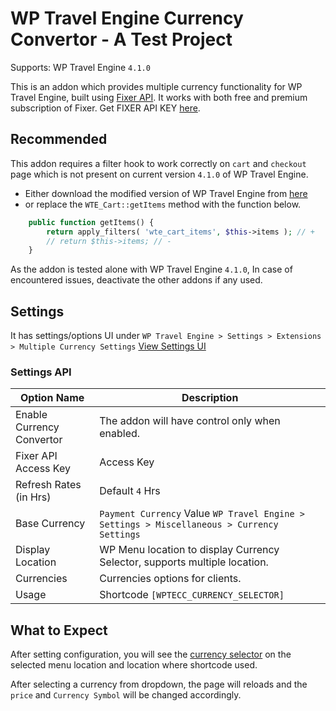 # WP Travel Engine Currency Convertor - A Test Project
Supports: WP Travel Engine `4.1.0`

This is an addon which provides multiple currency functionality for WP Travel Engine, built using [Fixer API](https://fixer.io/). It works with both free and premium subscription of Fixer. Get FIXER API KEY [here](https://fixer.io/product).

## Recommended
This addon requires a filter hook to work correctly on `cart` and `checkout` page which is not present on current version `4.1.0` of WP Travel Engine.
- Either download the modified version of WP Travel Engine from [here](https://github.com/prakhadkash/wte-currency-convertor/raw/master/build/wpte-currency-convertor.zip)
- or replace the `WTE_Cart::getItems` method with the function below.
```php
	public function getItems() {
		return apply_filters( 'wte_cart_items', $this->items ); // +
		// return $this->items; // -
	}
```
As the addon is tested alone with WP Travel Engine `4.1.0`, In case of encountered issues, deactivate the other addons if any used.

## Settings
It has settings/options UI under `WP Travel Engine > Settings > Extensions > Multiple Currency Settings`
[View Settings UI](https://d.pr/free/i/gs3Lnz)

### Settings API
Option Name|Description
-|-
Enable Currency Convertor|The addon will have control only when enabled.
Fixer API Access Key|Access Key
Refresh Rates (in Hrs)|Default `4` Hrs
Base Currency|`Payment Currency` Value `WP Travel Engine > Settings > Miscellaneous > Currency Settings`
Display Location | WP Menu location to display Currency Selector, supports multiple location.
Currencies|Currencies options for clients.
Usage|Shortcode `[WPTECC_CURRENCY_SELECTOR]`

## What to Expect
After setting configuration, you will see the [currency selector](https://d.pr/free/i/E0z7yS) on the selected menu location and location where shortcode used.

After selecting a currency from dropdown, the page will reloads and the `price` and `Currency Symbol` will be changed accordingly.
